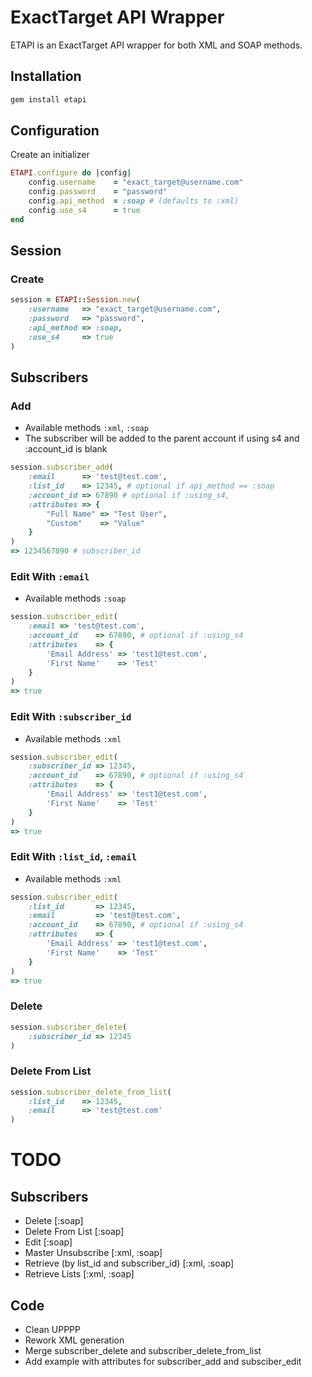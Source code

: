 ExactTarget API Wrapper
=======================

ETAPI is an ExactTarget API wrapper for both XML and SOAP methods.

Installation
------------

```ruby
gem install etapi
```

Configuration
-------------

Create an initializer

```ruby
ETAPI.configure do |config|
	config.username    = "exact_target@username.com"
	config.password    = "password"
	config.api_method  = :soap # (defaults to :xml)
	config.use_s4      = true
end
```

Session
-------

### Create
```ruby
session = ETAPI::Session.new(
	:username   => "exact_target@username.com",
	:password   => "password",
	:api_method => :soap,
	:use_s4     => true
)
```

Subscribers
-----------

### Add
* Available methods `:xml`, `:soap`
* The subscriber will be added to the parent account if using s4 and :account_id is blank

```ruby
session.subscriber_add(
	:email      => 'test@test.com',
	:list_id    => 12345, # optional if api_method == :soap
	:account_id => 67890 # optional if :using_s4,
	:attributes => {
		"Full Name" => "Test User",
		"Custom"    => "Value"
	}
)
=> 1234567890 # subscriber_id
```

### Edit With `:email`
* Available methods `:soap`

```ruby
session.subscriber_edit(
	:email => 'test@test.com',
	:account_id    => 67890, # optional if :using_s4
	:attributes    => {
		'Email Address' => 'test1@test.com',
		'First Name'    => 'Test'
	}
)
=> true
```

### Edit With `:subscriber_id`
* Available methods `:xml`

```ruby
session.subscriber_edit(
	:subscriber_id => 12345,
	:account_id    => 67890, # optional if :using_s4
	:attributes    => {
		'Email Address' => 'test1@test.com',
		'First Name'    => 'Test'
	}
)
=> true
```

### Edit With `:list_id`, `:email`
* Available methods `:xml`

```ruby
session.subscriber_edit(
	:list_id       => 12345,
	:email         => 'test@test.com',
	:account_id    => 67890, # optional if :using_s4
	:attributes    => {
		'Email Address' => 'test1@test.com',
		'First Name'    => 'Test'
	}
)
=> true
```

### Delete
```ruby
session.subscriber_delete(
	:subscriber_id => 12345
)
```

### Delete From List
```ruby
session.subscriber_delete_from_list(
	:list_id    => 12345,
	:email      => 'test@test.com'
)
```

TODO
====

Subscribers
-----------
* Delete [:soap]
* Delete From List [:soap]
* Edit [:soap]
* Master Unsubscribe [:xml, :soap]
* Retrieve (by list_id and subscriber_id) [:xml, :soap]
* Retrieve Lists [:xml, :soap]

Code
----
* Clean UPPPP
* Rework XML generation
* Merge subscriber_delete and subscriber_delete_from_list
* Add example with attributes for subscriber_add and subsciber_edit